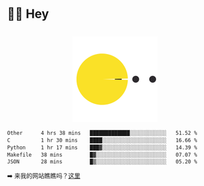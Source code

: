 
# 👋🏻 Hey
<div align="center">
	<br>
	<img src="https://raw.githubusercontent.com/Aniket965/Aniket965/master/pacman.svg?sanitize=true" width="200" height="200">
	<br>
</div>

<!--START_SECTION:waka-->

```txt
Other      4 hrs 38 mins   █████████████░░░░░░░░░░░░   51.52 %
C          1 hr 30 mins    ████░░░░░░░░░░░░░░░░░░░░░   16.66 %
Python     1 hr 17 mins    ███▓░░░░░░░░░░░░░░░░░░░░░   14.39 %
Makefile   38 mins         █▓░░░░░░░░░░░░░░░░░░░░░░░   07.07 %
JSON       28 mins         █▒░░░░░░░░░░░░░░░░░░░░░░░   05.20 %
```

<!--END_SECTION:waka-->

 ➡️  来我的网站瞧瞧吗？[这里](https://www.shaolongfei.com)
